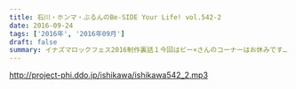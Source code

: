```yaml
---
title: 石川・ホンマ・ぶるんのBe-SIDE Your Life! vol.542-2
date: 2016-09-24
tags: ['2016年', '2016年09月']
draft: false
summary: イナズマロックフェス2016制作裏話１今回はビー×さんのコーナーはお休みです…！SAITO
---
```


http://project-phi.ddo.jp/ishikawa/ishikawa542_2.mp3
